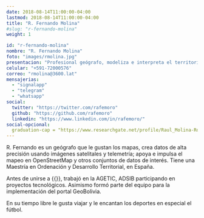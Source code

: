 ```yaml
---
date: 2018-08-14T11:00:00-04:00
lastmod: 2018-08-14T11:00:00-04:00
title: "R. Fernando Molina"
#slug: "r-fernando-molina"
weight: 1

id: "r-fernando-molina"
nombre: "R. Fernando Molina"
foto: "images/rmolina.jpg"
presentacion: "Profesional geógrafo, modeliza e interpreta el territorio mediante mapas; crea, analiza y visualiza datos, genera simbologías"
celular: "+591-72000576"
correo: "rmolina@3600.lat"
mensajerias:
  - "signalapp"
  - "telegram"
  - "whatsapp"
social:
  twitter: "https://twitter.com/rafemoro"
  github: "https://github.com/rafemoro"
  linkedin: "https://www.linkedin.com/in/rafemoro/"
social-opcional:
  graduation-cap = "https://www.researchgate.net/profile/Raul_Molina-Rodriguez"
---
```


R. Fernando es un geógrafo que le gustan los mapas, crea datos de alta precisión
usando imágenes satelitales y telemetría; apoya e impulsa el mapeo en
OpenStreetMap y otros conjuntos de datos de interés. Tiene una Maestría en
Ordenación y Desarrollo Territorial, en España.

<!--more-->

Antes de unirse a {{<marca>}}, trabajó en la AGETIC, ADSIB participando en
proyectos tecnológicos. Asimismo formó parte del equipo para la implementación
del portal GeoBolivia.

En su tiempo libre le gusta viajar y le encantan los deportes en especial el
fútbol.
